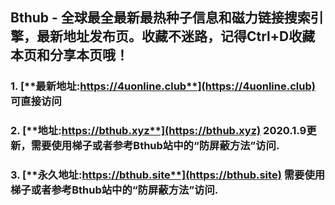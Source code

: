 ## **Bthub - 全球最全最新最热种子信息和磁力链接搜索引擎，最新地址发布页。收藏不迷路，记得Ctrl+D收藏本页和分享本页哦！**
### 1. [**最新地址:https://4uonline.club**](https://4uonline.club) **可直接访问**
### 2. [**地址:https://bthub.xyz**](https://bthub.xyz) **2020.1.9更新，需要使用梯子或者参考Bthub站中的“防屏蔽方法”访问.**
### 3. [**永久地址:https://bthub.site**](https://bthub.site) **需要使用梯子或者参考Bthub站中的“防屏蔽方法”访问.**
     


